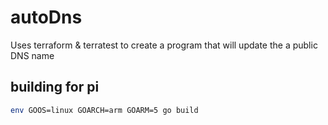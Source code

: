 # autoDns

Uses terraform & terratest to create a program that will update the a public DNS name

## building for pi

```bash
env GOOS=linux GOARCH=arm GOARM=5 go build
```
